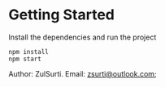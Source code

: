 # Getting Started
Install the dependencies and run the project
```
npm install
npm start
```
Author: ZulSurti.
Email: zsurti@outlook.com;
